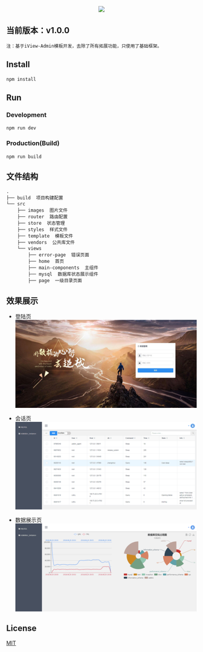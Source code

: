 <p align="center">
    <a href="https://www.iviewui.com">
        <img width="200" src="https://file.iviewui.com/logo.svg">
    </a>
</p>

## 当前版本：v1.0.0

`注：基于iView-Admin模板开发，去除了所有拓展功能，只使用了基础框架。`

## Install
```bush
npm install
```
## Run
### Development
```bush
npm run dev
```
### Production(Build)
```bush
npm run build
```

## 文件结构
```shell
.
├── build  项目构建配置
└── src
    ├── images  图片文件
    ├── router  路由配置
    ├── store  状态管理
    ├── styles  样式文件
    ├── template  模板文件
    ├── vendors  公共库文件
    └── views
        ├── error-page  错误页面
        ├── home  首页
        ├── main-components  主组件
        ├── mysql  数据库状态展示组件
        ├── page  一级目录页面
```

## 效果展示

- 登陆页
![image](https://raw.githubusercontent.com/zhangshuodba/MySQL_visualization_FE/master/src/images/login.png)

- 会话页
![image](https://raw.githubusercontent.com/zhangshuodba/MySQL_visualization_FE/master/src/images/session.png)

- 数据展示页
![image](https://raw.githubusercontent.com/zhangshuodba/MySQL_visualization_FE/master/src/images/dbspace.png)

## License
[MIT](http://opensource.org/licenses/MIT)